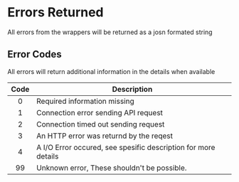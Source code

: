 # Errors Returned

All errors from the wrappers will be returned as a josn formated string

## Error Codes

All errors will return additional information in the details when available

| Code | Description |
|:----:| ----------- |
| 0    | Required information missing |
| 1    | Connection error sending API request |
| 2    | Connection timed out sending request |
| 3    | An HTTP error was returnd by the reqest |
| 4    | A I/O Error occured, see spesific description for more details |
| 99   | Unknown error, These shouldn't be possible. |
